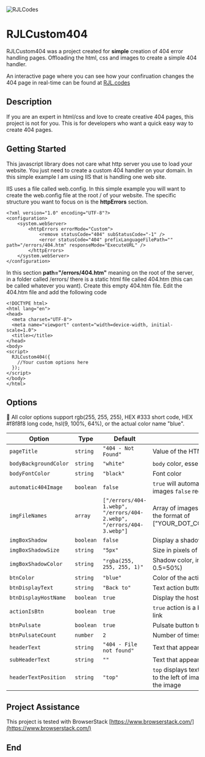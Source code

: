 ![RJLCodes](https://rjl.codes/img/logo.webp)
# RJLCustom404
RJLCustom404 was a project created for **simple** creation of 404 error handling pages. Offloading the html, css and images to create a simple 404 handler.

An interactive page where you can see how your confiruation changes the 404 page in real-time can be found at [RJL.codes](https://rjl.codes/)

## Description

If you are an expert in html/css and love to create creative 404 pages, this project is not for you. This is for developers who want a quick easy way to create 404 pages.

## Getting Started

This javascript library does not care what http server you use to load your website. You just need to create a custom 404 handler on your domain. In this simple example I am using IIS that is handling one web site.

IIS uses a file called web.config. In this simple example you will want to create the web.config file at the root / of your website. The specific structure you want to focus on is the **httpErrors** section.
```
<?xml version="1.0" encoding="UTF-8"?>
<configuration>
    <system.webServer>
        <httpErrors errorMode="Custom">
            <remove statusCode="404" subStatusCode="-1" />
            <error statusCode="404" prefixLanguageFilePath="" path="/errors/404.htm" responseMode="ExecuteURL" />
        </httpErrors>
    </system.webServer>
</configuration>
```
In this section **path="/errors/404.htm"** meaning on the root of the server, in a folder called /errors/ there is a static html file called 404.htm (this can be called whatever you want). Create this empty 404.htm file.
Edit the 404.htm file and add the following code
```
<!DOCTYPE html>
<html lang="en">
<head>
  <meta charset="UTF-8">
  <meta name="viewport" content="width=device-width, initial-scale=1.0">
  <title></title>
</head>
<body>
<script>
  RJLCustom404({
    //Your custom options here
  });
</script>
</body>
</html>
```

## Options
:art: All color options support rgb(255, 255, 255), HEX #333 short code, HEX #f8f8f8 long code, hsl(9, 100%, 64%), or the actual color name "blue".

| Option | Type | Default | Description |
|---|---|---|---|
| `pageTitle` | `string` | `"404 - Not Found"` | Value of the HTML Page Title |
| `bodyBackgroundColor` | `string` | `"white"` | `body` color, essentially the background color |
| `bodyFontColor` | `string` | `"black"` | Font color |
| `automatic404Image` | `boolean` | `false` | `true` will automatically display one of our 404 images `false` requires you to define the 404 images |
| `imgFileNames` | `array` | `["/errors/404-1.webp", "/errors/404-2.webp", "/errors/404-3.webp"]` | Array of images to be loaded from your website in the format of ["YOUR_DOT_COM/PATH/FILE_NAME.EXTENSION"] |
| `imgBoxShadow` | `boolean` | `false` | Display a shadow around the image |
| `imgBoxShadowSize` | `string` | `"5px"` | Size in pixels of shadow |
| `imgBoxShadowColor` | `string` | `"rgba(255, 255, 255, 1)"` | Shadow color, including Opacity (1=100%, 0.5=50%) |
| `btnColor` | `string` | `"blue"` | Color of the action button to users |
| `btnDisplayText` | `string` | `"Back to"` | Text action button |
| `btnDisplayHostName` | `boolean` | `true` | Display the hostname after Display Text |
| `actionIsBtn` | `boolean` | `true` | `true` action is a button `false` action is a standard link |
| `btnPulsate` | `boolean` | `true` | Pulsate button to grab attention |
| `btnPulsateCount` | `number` | `2` | Number of times to pulsate |
| `headerText` | `string` | `"404 - File not found"` | Text that appears with the image `h3` |  |
| `subHeaderText` | `string` | `""` | Text that appears under the Header Text `p` |
| `headerTextPosition` | `string` | `"top"` | `top` displays text above the image `left` displays text to the left of image `right` displays text to the right of the image |

## Project Assistance
This project is tested with BrowserStack  [https://www.browserstack.com/](https://www.browserstack.com/)

## End